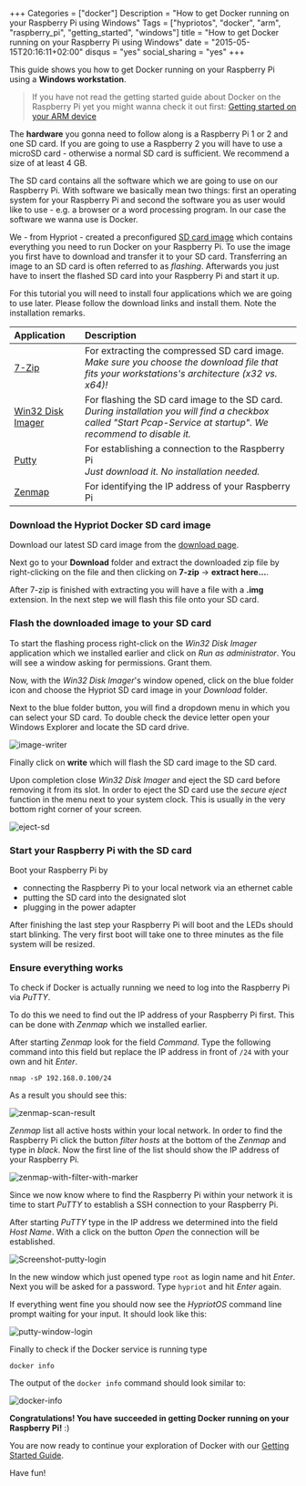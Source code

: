 +++
Categories = ["docker"]
Description = "How to get Docker running on your Raspberry Pi using Windows"
Tags = ["hypriotos", "docker", "arm", "raspberry_pi", "getting_started", "windows"]
title = "How to get Docker running on your Raspberry Pi using Windows"
date = "2015-05-15T20:16:11+02:00"
disqus = "yes"
social_sharing = "yes"
+++

This guide shows you how to get Docker running on your Raspberry Pi using a **Windows workstation**.  

> If you have not read the getting started guide about Docker on the Raspberry Pi yet you might wanna check it out first: [Getting started on your ARM device](/getting-started-with-docker-on-your-arm-device)

The **hardware** you gonna need to follow along is a Raspberry Pi 1 or 2 and one SD card.
If you are going to use a Raspberry 2 you will have to use a microSD card - otherwise a normal SD card is sufficient.
We recommend a size of at least 4 GB.

The SD card contains all the software which we are going to use on our Raspberry Pi.
With software we basically mean two things: first an operating system for your Raspberry Pi and second the software you as user would like to use - e.g. a browser or a word processing program.
In our case the software we wanna use is Docker.

We - from Hypriot - created a preconfigured [SD card image](http://blog.hypriot.com/downloads/) which contains everything you need to run Docker on your Raspberry Pi.
To use the image you first have to download and transfer it to your SD card. Transferring an image to an SD card is often referred to as *flashing*.
Afterwards you just have to insert the flashed SD card into your Raspberry Pi and start it up.


For this tutorial you will need to install four applications which we are going to use later. Please follow the download links and install them. Note the installation remarks.

| Application        | Description                                                                                        |
| :----------------- | :----------------------------------------------------------------------------------------------------|
| [7-Zip](http://www.7-zip.de)   | For extracting the compressed SD card image. </br> *Make sure you choose the download file that fits your workstations's architecture (x32 vs. x64)!* |
| [Win32 Disk Imager](http://sourceforge.net/projects/win32diskimager/)  | For flashing the SD card image to the SD card. </br> *During installation you will find a checkbox called "Start Pcap-Service at startup". We recommend to disable it.* |
| [Putty](http://the.earth.li/~sgtatham/putty/latest/x86/putty.exe)   | For establishing a connection to the Raspberry Pi </br> *Just download it. No installation needed.* |
| [Zenmap](http://sourceforge.net/projects/nmap.mirror/?source=typ_redirect)   | For identifying the IP address of your Raspberry Pi |


### Download the Hypriot Docker SD card image
Download our latest SD card image from the [download page](http://blog.hypriot.com/downloads/).

Next go to your **Download** folder and extract the downloaded zip file by right-clicking on the file and then clicking on **7-zip** -> **extract here...**.

After 7-zip is finished with extracting you will have a file with a **.img** extension.
In the next step we will flash this file onto your SD card.

### Flash the downloaded image to your SD card
To start the flashing process right-click on the *Win32 Disk Imager* application which we installed earlier and click on *Run as administrator*. You will see a window asking for permissions. Grant them.

Now, with the *Win32 Disk Imager*'s window opened, click on the blue folder icon and choose the Hypriot SD card image in your *Download* folder.

Next to the blue folder button, you will find a dropdown menu in which you can select your SD card.
To double check the device letter open your Windows Explorer and locate the SD card drive.

![image-writer](https://s3.eu-central-1.amazonaws.com/assets.hypriot.com/blog_post_getting-started/windows-screenies/image-writer-opened.png)

Finally click on **write** which will flash the SD card image to the SD card.

Upon completion close *Win32 Disk Imager* and eject the SD card before removing it from its slot.
In order to eject the SD card use the *secure eject* function in the menu next to your system clock.
This is usually in the very bottom right corner of your screen.

![eject-sd](https://s3.eu-central-1.amazonaws.com/assets.hypriot.com/blog_post_getting-started/windows-screenies/eject-sd-card.png)


### Start your Raspberry Pi with the SD card
Boot your Raspberry Pi by

  - connecting the Raspberry Pi to your local network via an ethernet cable
  - putting the SD card into the designated slot
  - plugging in the power adapter

After finishing the last step your Raspberry Pi will boot and the LEDs should start blinking.
The very first boot will take one to three minutes as the file system will be resized.

### Ensure everything works
To check if Docker is actually running we need to log into the Raspberry Pi via *PuTTY*.

To do this we need to find out the IP address of your Raspberry Pi first.
This can be done with *Zenmap* which we installed earlier.

After starting *Zenmap* look for the field *Command*.
Type the following command into this field but replace the IP address in front of `/24` with your own and hit *Enter*.

```
nmap -sP 192.168.0.100/24
```

As a result you should see this:

![zenmap-scan-result](https://s3.eu-central-1.amazonaws.com/assets.hypriot.com/blog_post_getting-started/windows-screenies/zenmap-scan-result.PNG)

*Zenmap* list all active hosts within your local network.
In order to find the Raspberry Pi click the button *filter hosts* at the bottom of the *Zenmap* and type in *black*.
Now the first line of the list should show the IP address of your Raspberry Pi.

![zenmap-with-filter-with-marker](https://s3.eu-central-1.amazonaws.com/assets.hypriot.com/blog_post_getting-started/windows-screenies/zenmap-with-filter-with-marker.png)

Since we now know where to find the Raspberry Pi within your network it is time to start *PuTTY* to establish a SSH connection to your Raspberry Pi.

After starting *PuTTY* type in the IP address we determined into the field *Host Name*. With a click on the button *Open* the connection will be established.

![Screenshot-putty-login](https://s3.eu-central-1.amazonaws.com/assets.hypriot.com/blog_post_getting-started/windows-screenies/putty-window-settings.png)

In the new window which just opened type `root` as login name and hit *Enter*. Next you will be asked for a password. Type `hypriot` and hit *Enter* again.

If everything went fine you should now see the *HypriotOS* command line prompt waiting for your input. It should look like this:

![putty-window-login](https://s3.eu-central-1.amazonaws.com/assets.hypriot.com/blog_post_getting-started/windows-screenies/putty-window-login.png)

Finally to check if the Docker service is running type

```
docker info
```

The output of the `docker info` command should look similar to:

![docker-info](https://s3.eu-central-1.amazonaws.com/assets.hypriot.com/blog_post_getting-started/windows-screenies/putty-window-docker-info.png)

**Congratulations! You have succeeded in getting Docker running on your Raspberry Pi!** :)

You are now ready to continue your exploration of Docker with our [Getting Started Guide](/getting-started-with-docker-on-your-arm-device#going-wild-with-docker-what-can-you-actually-do-with-it:397c66ef19f9f061b6711d2e296cb276).

Have fun!
